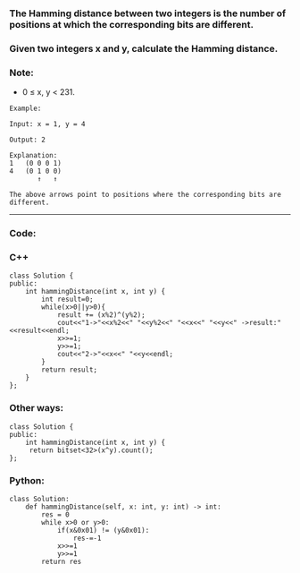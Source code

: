 ### The Hamming distance between two integers is the number of positions at which the corresponding bits are different.

### Given two integers x and y, calculate the Hamming distance.

### Note:
- 0 ≤ x, y < 231.

```
Example:

Input: x = 1, y = 4

Output: 2

Explanation:
1   (0 0 0 1)
4   (0 1 0 0)
       ↑   ↑

The above arrows point to positions where the corresponding bits are different.
```

---

### Code:

### C++

```
class Solution {
public:
    int hammingDistance(int x, int y) {
        int result=0;
        while(x>0||y>0){
            result += (x%2)^(y%2);
            cout<<"1->"<<x%2<<" "<<y%2<<" "<<x<<" "<<y<<" ->result:"<<result<<endl;
            x>>=1;
            y>>=1;
            cout<<"2->"<<x<<" "<<y<<endl;
        } 
        return result;
    }
};
```

### Other ways:

```
class Solution {
public:
    int hammingDistance(int x, int y) {
     return bitset<32>(x^y).count();
};
```

### Python:

```
class Solution:
    def hammingDistance(self, x: int, y: int) -> int:
        res = 0
        while x>0 or y>0:
            if(x&0x01) != (y&0x01):
                res-=-1
            x>>=1
            y>>=1
        return res
        
```

